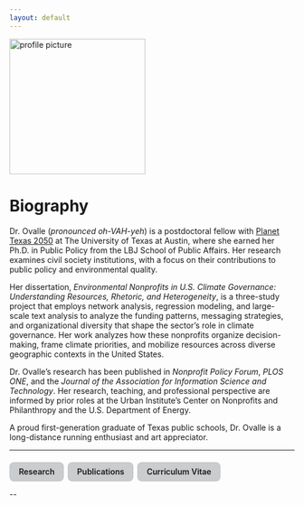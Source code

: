```yaml
---
layout: default
---
```


<img class="profile-float" src="{{ '/assets/images/gitprofile.jpg' | relative_url }}" alt="profile picture" width="240" height="240">

# Biography
Dr. Ovalle (_pronounced oh-VAH-yeh_) is a postdoctoral fellow with [Planet Texas 2050](https://planettexas2050.utexas.edu/) at The University of Texas at Austin, where she earned her Ph.D. in Public Policy from the LBJ School of Public Affairs. Her research examines civil society institutions, with a focus on their contributions to public policy and environmental quality.

Her dissertation, *Environmental Nonprofits in U.S. Climate Governance: Understanding Resources, Rhetoric, and Heterogeneity*, is a three-study project that employs network analysis, regression modeling, and large-scale text analysis to analyze the funding patterns, messaging strategies, and organizational diversity that shape the sector’s role in climate governance. Her work analyzes how these nonprofits organize decision-making, frame climate priorities, and mobilize resources across diverse geographic contexts in the United States.

Dr. Ovalle’s research has been published in *Nonprofit Policy Forum*, *PLOS ONE*, and the *Journal of the Association for Information Science and Technology*. Her research, teaching, and professional perspective are informed by prior roles at the Urban Institute’s Center on Nonprofits and Philanthropy and the U.S. Department of Energy.

A proud first-generation graduate of Texas public schools, Dr. Ovalle is a long-distance running enthusiast and art appreciator.

---

<!-- Navigation block -->
<nav style="margin-top: 1.5em; display: flex; flex-wrap: wrap; gap: 0.5em;">
  <a href="/research/" class="joyce-nav">Research</a>
  <a href="/publications/" class="joyce-nav">Publications</a>
  <a href="/cv/" class="joyce-nav">Curriculum Vitae</a>
</nav>

<style>
.joyce-nav {
  display: inline-block;
  padding: 0.55em 1.1em;
  border-radius: 8px;
  text-decoration: none;
  background: #caccce;
  font-weight: 600;
  border: 1px solid rgba(0,0,0,0.05);
}
.joyce-nav:hover { background: #caccce; }
</style>


--




